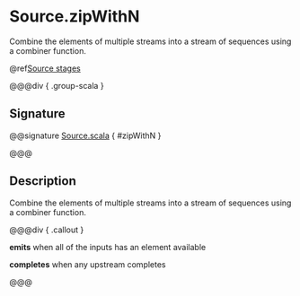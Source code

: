 # Source.zipWithN

Combine the elements of multiple streams into a stream of sequences using a combiner function.

@ref[Source stages](../index.md#source-stages)

@@@div { .group-scala }

## Signature

@@signature [Source.scala]($akka$/akka-stream/src/main/scala/akka/stream/scaladsl/Source.scala) { #zipWithN }

@@@

## Description

Combine the elements of multiple streams into a stream of sequences using a combiner function.


@@@div { .callout }

**emits** when all of the inputs has an element available

**completes** when any upstream completes

@@@


